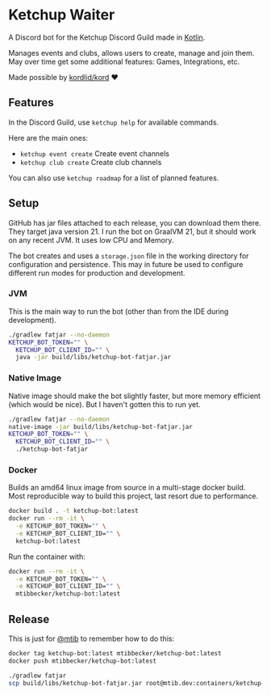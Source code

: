 # Ketchup Waiter

A Discord bot for the Ketchup Discord Guild made in [Kotlin](https://kotlinlang.org/).

Manages events and clubs, allows users to create, manage and join them.
May over time get some additional features: Games, Integrations, etc.

Made possible by [kordlid/kord](https://github.com/kordlib/kord) ❤️

## Features

In the Discord Guild, use `ketchup help` for available commands.

Here are the main ones:

- `ketchup event create` Create event channels
- `ketchup club create` Create club channels

You can also use `ketchup roadmap` for a list of planned features.

## Setup

GitHub has jar files attached to each release, you can download them there.
They target java version 21.
I run the bot on GraalVM 21, but it should work on any recent JVM. It uses low CPU and Memory.

The bot creates and uses a `storage.json` file in the working directory for configuration and persistence.
This may in future be used to configure different run modes for production and development.

### JVM

This is the main way to run the bot (other than from the IDE during development).

```bash
./gradlew fatjar --no-daemon
KETCHUP_BOT_TOKEN="" \
  KETCHUP_BOT_CLIENT_ID="" \
  java -jar build/libs/ketchup-bot-fatjar.jar
```

### Native Image

Native image should make the bot slightly faster, but more memory efficient (which would be nice).
But I haven't gotten this to run yet.

```bash
./gradlew fatjar --no-daemon
native-image -jar build/libs/ketchup-bot-fatjar.jar
KETCHUP_BOT_TOKEN="" \
  KETCHUP_BOT_CLIENT_ID="" \
  ./ketchup-bot-fatjar
```

### Docker

Builds an amd64 linux image from source in a multi-stage docker build.
Most reproducible way to build this project, last resort due to performance.

```bash
docker build . -t ketchup-bot:latest
docker run --rm -it \
  -e KETCHUP_BOT_TOKEN="" \
  -e KETCHUP_BOT_CLIENT_ID="" \
  ketchup-bot:latest
```

Run the container with:

```bash
docker run --rm -it \
  -e KETCHUP_BOT_TOKEN="" \
  -e KETCHUP_BOT_CLIENT_ID="" \
  mtibbecker/ketchup-bot:latest
```

## Release

This is just for [@mtib](https://github.com/mtib) to remember how to do this:

```bash
docker tag ketchup-bot:latest mtibbecker/ketchup-bot:latest
docker push mtibbecker/ketchup-bot:latest
```

```bash
./gradlew fatjar
scp build/libs/ketchup-bot-fatjar.jar root@mtib.dev:containers/ketchup-waiter/ketchup-bot-fatjar.jar 
```